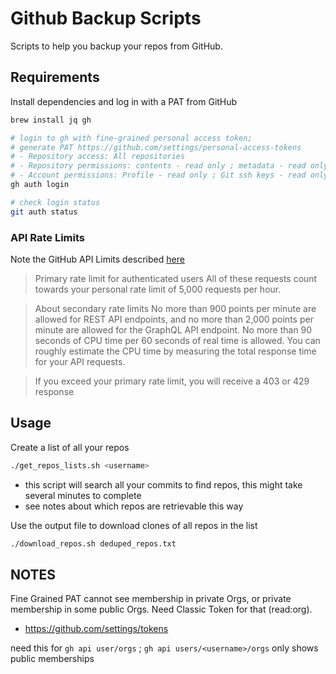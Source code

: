 # Github Backup Scripts

Scripts to help you backup your repos from GitHub.

## Requirements

Install dependencies and log in with a PAT from GitHub

```bash
brew install jq gh

# login to gh with fine-grained personal access token;
# generate PAT https://github.com/settings/personal-access-tokens
# - Repository access: All repositories
# - Repository permissions: contents - read only ; metadata - read only
# - Account permissions: Profile - read only ; Git ssh keys - read only
gh auth login

# check login status
git auth status

```

### API Rate Limits

Note the GitHub API Limits described [here](https://docs.github.com/en/rest/using-the-rest-api/rate-limits-for-the-rest-api?apiVersion=2022-11-28#primary-rate-limit-for-authenticated-users)

> Primary rate limit for authenticated users
> All of these requests count towards your personal rate limit of 5,000 requests per hour.

> About secondary rate limits
> No more than 900 points per minute are allowed for REST API endpoints, and no more than 2,000 points per minute are allowed for the GraphQL API endpoint.
> No more than 90 seconds of CPU time per 60 seconds of real time is allowed. You can roughly estimate the CPU time by measuring the total response time for your API requests.

> If you exceed your primary rate limit, you will receive a 403 or 429 response

## Usage

Create a list of all your repos

```bash
./get_repos_lists.sh <username>
```
- this script will search all your commits to find repos, this might take several minutes to complete
- see notes about which repos are retrievable this way

Use the output file to download clones of all repos in the list

```bash
./download_repos.sh deduped_repos.txt
```

## NOTES

Fine Grained PAT cannot see membership in private Orgs, or private membership in some public Orgs. Need Classic Token for that (read:org).

- https://github.com/settings/tokens

need this for `gh api user/orgs` ; `gh api users/<username>/orgs` only shows public memberships